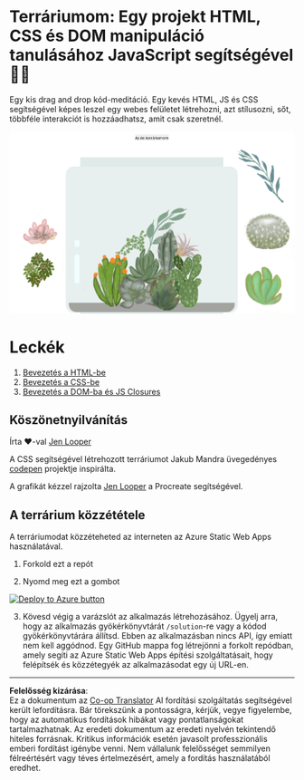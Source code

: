 <!--
CO_OP_TRANSLATOR_METADATA:
{
  "original_hash": "7965cd2bc5dc92ad888dc4c6ab2ab70a",
  "translation_date": "2025-08-28T04:13:01+00:00",
  "source_file": "3-terrarium/README.md",
  "language_code": "hu"
}
-->
# Terráriumom: Egy projekt HTML, CSS és DOM manipuláció tanulásához JavaScript segítségével 🌵🌱

Egy kis drag and drop kód-meditáció. Egy kevés HTML, JS és CSS segítségével képes leszel egy webes felületet létrehozni, azt stílusozni, sőt, többféle interakciót is hozzáadhatsz, amit csak szeretnél.

![terráriumom](../../../translated_images/screenshot_gray.0c796099a1f9f25e40aa55ead81f268434c00af30d7092490759945eda63067d.hu.png)

# Leckék

1. [Bevezetés a HTML-be](./1-intro-to-html/README.md)
2. [Bevezetés a CSS-be](./2-intro-to-css/README.md)
3. [Bevezetés a DOM-ba és JS Closures](./3-intro-to-DOM-and-closures/README.md)

## Köszönetnyilvánítás

Írta ♥️-val [Jen Looper](https://www.twitter.com/jenlooper)

A CSS segítségével létrehozott terráriumot Jakub Mandra üvegedényes [codepen](https://codepen.io/Rotarepmi/pen/rjpNZY) projektje inspirálta.

A grafikát kézzel rajzolta [Jen Looper](http://jenlooper.com) a Procreate segítségével.

## A terrárium közzététele

A terráriumodat közzéteheted az interneten az Azure Static Web Apps használatával.

1. Forkold ezt a repót

2. Nyomd meg ezt a gombot

[![Deploy to Azure button](https://aka.ms/deploytoazurebutton)](https://portal.azure.com/?feature.customportal=false&WT.mc_id=academic-77807-sagibbon#create/Microsoft.StaticApp)

3. Kövesd végig a varázslót az alkalmazás létrehozásához. Ügyelj arra, hogy az alkalmazás gyökérkönyvtárát `/solution`-re vagy a kódod gyökérkönyvtárára állítsd. Ebben az alkalmazásban nincs API, így emiatt nem kell aggódnod. Egy GitHub mappa fog létrejönni a forkolt repódban, amely segíti az Azure Static Web Apps építési szolgáltatásait, hogy felépítsék és közzétegyék az alkalmazásodat egy új URL-en.

---

**Felelősség kizárása**:  
Ez a dokumentum az [Co-op Translator](https://github.com/Azure/co-op-translator) AI fordítási szolgáltatás segítségével került lefordításra. Bár törekszünk a pontosságra, kérjük, vegye figyelembe, hogy az automatikus fordítások hibákat vagy pontatlanságokat tartalmazhatnak. Az eredeti dokumentum az eredeti nyelvén tekintendő hiteles forrásnak. Kritikus információk esetén javasolt professzionális emberi fordítást igénybe venni. Nem vállalunk felelősséget semmilyen félreértésért vagy téves értelmezésért, amely a fordítás használatából eredhet.